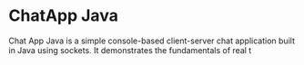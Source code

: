 <h1>ChatApp Java</h1>
<p>
  Chat App Java is a simple console-based client-server chat application built in Java using sockets. It demonstrates the fundamentals of real t
</p> 
